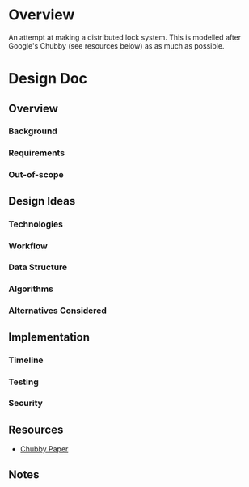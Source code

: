 # Overview
An attempt at making a distributed lock system. This is modelled after Google's
Chubby (see resources below) as as much as possible.

# Design Doc

## Overview
### Background
### Requirements
### Out-of-scope

## Design Ideas
### Technologies
### Workflow
### Data Structure
### Algorithms
### Alternatives Considered

## Implementation
### Timeline
### Testing
### Security

## Resources
- [Chubby Paper](https://static.googleusercontent.com/media/research.google.com/en//archive/chubby-osdi06.pdf)

## Notes
